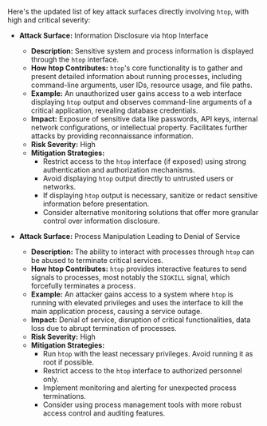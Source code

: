 Here's the updated list of key attack surfaces directly involving `htop`, with high and critical severity:

*   **Attack Surface:** Information Disclosure via htop Interface
    *   **Description:** Sensitive system and process information is displayed through the `htop` interface.
    *   **How htop Contributes:** `htop`'s core functionality is to gather and present detailed information about running processes, including command-line arguments, user IDs, resource usage, and file paths.
    *   **Example:** An unauthorized user gains access to a web interface displaying `htop` output and observes command-line arguments of a critical application, revealing database credentials.
    *   **Impact:** Exposure of sensitive data like passwords, API keys, internal network configurations, or intellectual property. Facilitates further attacks by providing reconnaissance information.
    *   **Risk Severity:** High
    *   **Mitigation Strategies:**
        *   Restrict access to the `htop` interface (if exposed) using strong authentication and authorization mechanisms.
        *   Avoid displaying `htop` output directly to untrusted users or networks.
        *   If displaying `htop` output is necessary, sanitize or redact sensitive information before presentation.
        *   Consider alternative monitoring solutions that offer more granular control over information disclosure.

*   **Attack Surface:** Process Manipulation Leading to Denial of Service
    *   **Description:** The ability to interact with processes through `htop` can be abused to terminate critical services.
    *   **How htop Contributes:** `htop` provides interactive features to send signals to processes, most notably the `SIGKILL` signal, which forcefully terminates a process.
    *   **Example:** An attacker gains access to a system where `htop` is running with elevated privileges and uses the interface to kill the main application process, causing a service outage.
    *   **Impact:** Denial of service, disruption of critical functionalities, data loss due to abrupt termination of processes.
    *   **Risk Severity:** High
    *   **Mitigation Strategies:**
        *   Run `htop` with the least necessary privileges. Avoid running it as root if possible.
        *   Restrict access to the `htop` interface to authorized personnel only.
        *   Implement monitoring and alerting for unexpected process terminations.
        *   Consider using process management tools with more robust access control and auditing features.